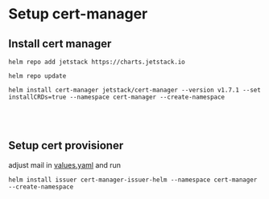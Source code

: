 # Setup cert-manager

## Install cert manager
```
helm repo add jetstack https://charts.jetstack.io
```
```
helm repo update
```
```
helm install cert-manager jetstack/cert-manager --version v1.7.1 --set installCRDs=true --namespace cert-manager --create-namespace
```
<br><br>

## Setup cert provisioner
adjust mail in [values.yaml](./values.yaml) and run
```
helm install issuer cert-manager-issuer-helm --namespace cert-manager --create-namespace
```